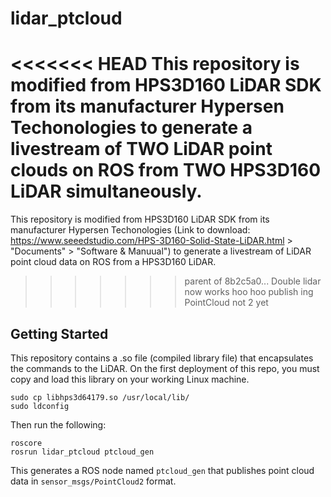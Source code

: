 # lidar_ptcloud

<<<<<<< HEAD
This repository is modified from HPS3D160 LiDAR SDK from its manufacturer Hypersen Techonologies to generate a livestream of TWO LiDAR point clouds on ROS from TWO HPS3D160 LiDAR simultaneously. 
=======
This repository is modified from HPS3D160 LiDAR SDK from its manufacturer Hypersen Techonologies (Link to download: https://www.seeedstudio.com/HPS-3D160-Solid-State-LiDAR.html > "Documents" > "Software & Manuual") to generate a livestream of LiDAR point cloud data on ROS from a HPS3D160 LiDAR. 
>>>>>>> parent of 8b2c5a0... Double lidar now works hoo hoo publish ing PointCloud not 2 yet

## Getting Started
This repository contains a .so file (compiled library file) that encapsulates the commands to the LiDAR. On the first deployment of this repo, you must copy and load this library on your working Linux machine.
```
sudo cp libhps3d64179.so /usr/local/lib/
sudo ldconfig
```
Then run the following:
```
roscore
rosrun lidar_ptcloud ptcloud_gen
```
This generates a ROS node named `ptcloud_gen` that publishes point cloud data in `sensor_msgs/PointCloud2` format.
